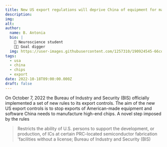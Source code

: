 ```yaml
---
title: New US export regulations will deprive China of equipment for manufacturing high-end chips 
description: 
img: 
alt: 
author: 
  name: B. Antonia
  bio: |
    🧠 Neuroscience student
    🦸🏼 Goal digger
  img: https://user-images.githubusercontent.com/1257310/190924545-66cd79f4-445a-41d5-9cd4-f29d00d3619c.jpg
tags:
  - usa
  - china
  - chips
  - export
date: 2022-10-18T09:00:00.000Z
draft: false
---
```


On October 7, 2022 the Bureau of Industry and Security (BIS) officially implemented a set of new rules to its export controls. The aim of the new US export 
controls is to stop exports of American-made equipment and software China needs to manufacture high-end chips. 
A novel step imposed by the rules 

> Restricts the ability of U.S. persons to support the development, or production, of ICs at certain PRC-located semiconductor fabrication 'facilities without a license;
Bureau of Industry and Security (BIS)


